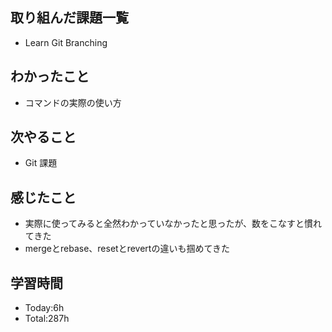 ## 取り組んだ課題一覧
- Learn Git Branching
## わかったこと
- コマンドの実際の使い方
## 次やること
- Git 課題
## 感じたこと
- 実際に使ってみると全然わかっていなかったと思ったが、数をこなすと慣れてきた
- mergeとrebase、resetとrevertの違いも掴めてきた
## 学習時間
- Today:6h
- Total:287h
